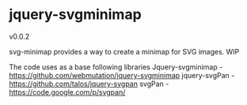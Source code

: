 jquery-svgminimap
=================
v0.0.2


svg-minimap provides a way to create a minimap for SVG images. 
WIP

The code uses as a base following libraries 
Jquery-svgminimap - https://github.com/webmutation/jquery-svgminimap 
jquery-svgPan - https://github.com/talos/jquery-svgpan
svgPan - https://code.google.com/p/svgpan/

